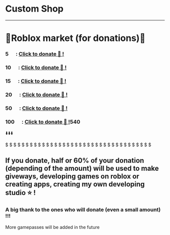 # Custom Shop
--------------------
# 🏪Roblox market (for donations)🏪

### 5 <img src="https://upload.wikimedia.org/wikipedia/commons/thumb/c/c7/Robux_2019_Logo_gold.svg/500px-Robux_2019_Logo_gold.svg.png" width="15"/> : <a href="https://www.roblox.com/game-pass/1081752842/Small-TIP" target="_blank">Click to donate 🧷 !</a>
### 10 <img src="https://upload.wikimedia.org/wikipedia/commons/thumb/c/c7/Robux_2019_Logo_gold.svg/500px-Robux_2019_Logo_gold.svg.png" width="15"/> : <a href="https://www.roblox.com/game-pass/1081563183/Medium-TIP" target="_blank">Click to donate 🧷 !</a>
### 15 <img src="https://upload.wikimedia.org/wikipedia/commons/thumb/c/c7/Robux_2019_Logo_gold.svg/500px-Robux_2019_Logo_gold.svg.png" width="15"/> : <a href="https://www.roblox.com/game-pass/1080937338/Advanced-TIP" target="_blank">Click to donate 🧷 !</a>
### 20 <img src="https://upload.wikimedia.org/wikipedia/commons/thumb/c/c7/Robux_2019_Logo_gold.svg/500px-Robux_2019_Logo_gold.svg.png" width="15"/> : <a href="https://www.roblox.com/game-pass/1081133431/Cool-TIP" target="_blank">Click to donate 🧷 !</a>
### 50 <img src="https://upload.wikimedia.org/wikipedia/commons/thumb/c/c7/Robux_2019_Logo_gold.svg/500px-Robux_2019_Logo_gold.svg.png" width="15"/> : <a href="https://www.roblox.com/game-pass/1082053768/EXTRA-TIP" target="_blank">Click to donate 🧷 !</a>
### 100 <img src="https://upload.wikimedia.org/wikipedia/commons/thumb/c/c7/Robux_2019_Logo_gold.svg/500px-Robux_2019_Logo_gold.svg.png" width="15"/> : <a href="https://www.roblox.com/game-pass/1080695/EXTREME-TIP" target="_blank">Click to donate 🧷 !</a>540

⬇️⬇️⬇️

$
$
$
$
$
$
$
$
$
$
$
$
$
$
$
$
$
$
$
$
$
$
$
$
$
$
$
$
$
$
$
$
$
$
$
$


## If you donate, half or 60% of your donation (depending of the amount) will be used to make giveways, developing games on roblox or creating apps, creating my own developing studio ⭐ !
### A big thank to the ones who will donate (even a small amount) !!!

More gamepasses will be added in the future
